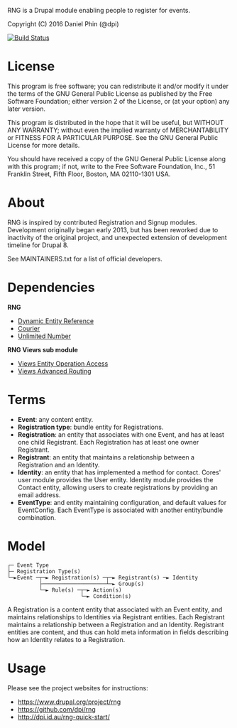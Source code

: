 RNG is a Drupal module enabling people to register for events.

Copyright (C) 2016 Daniel Phin (@dpi)

[![Build Status](https://travis-ci.org/dpi/rng.svg?branch=8.x-1.x)](https://travis-ci.org/dpi/rng)

# License

This program is free software; you can redistribute it and/or modify
it under the terms of the GNU General Public License as published by
the Free Software Foundation; either version 2 of the License, or
(at your option) any later version.

This program is distributed in the hope that it will be useful,
but WITHOUT ANY WARRANTY; without even the implied warranty of
MERCHANTABILITY or FITNESS FOR A PARTICULAR PURPOSE.  See the
GNU General Public License for more details.

You should have received a copy of the GNU General Public License along
with this program; if not, write to the Free Software Foundation, Inc.,
51 Franklin Street, Fifth Floor, Boston, MA 02110-1301 USA.

# About

RNG is inspired by contributed Registration and Signup modules. Development
originally began early 2013, but has been reworked due to inactivity of the
original project, and unexpected extension of development timeline for Drupal 8.

See MAINTAINERS.txt for a list of official developers.

# Dependencies

__RNG__

 *  [Dynamic Entity Reference](https://www.drupal.org/project/dynamic_entity_reference)
 *  [Courier](https://www.drupal.org/project/courier)
 *  [Unlimited Number](https://www.drupal.org/project/unlimited_number)

__RNG Views sub module__

 *  [Views Entity Operation Access](https://www.drupal.org/project/veoa)
 *  [Views Advanced Routing](https://www.drupal.org/project/views_advanced_routing)

# Terms

 *  __Event__: any content entity.
 *  __Registration type__: bundle entity for Registrations.
 *  __Registration__: an entity that associates with one Event, and has at least
    one child Registrant. Each Registration has at least one owner Registrant.
 *  __Registrant__: an entity that maintains a relationship between a
    Registration and an Identity.
 *  __Identity__: an entity that has implemented a method for contact. Cores'
    user module provides the User entity. Identity module provides the Contact
    entity, allowing users to create registrations by providing an email
    address.
 *  __EventType__: and entity maintaining configuration, and default
    values for EventConfig. Each EventType is associated with another
    entity/bundle combination.

# Model

    ┌─ Event Type
    ├─ Registration Type(s)
    └─►Event ─┬─► Registration(s) ─┬─► Registrant(s) ─► Identity
              ├────────────────────┴─► Group(s)
              └─► Rule(s) ─┬─► Action(s)
                           └─► Condition(s)

A Registration is a content entity that associated with an Event entity, and 
maintains relationships to Identities via Registrant entities. Each Registrant
maintains a relationship between a Registration and an Identity. Registrant 
entities are content, and thus can hold meta information in fields describing 
how an Identity relates to a Registration.

# Usage

Please see the project websites for instructions:

 *  https://www.drupal.org/project/rng
 *  https://github.com/dpi/rng
 *  http://dpi.id.au/rng-quick-start/
